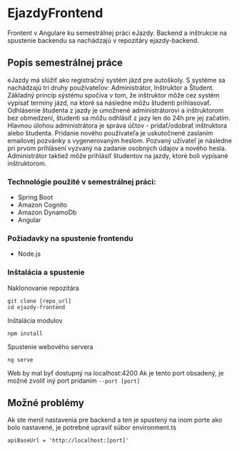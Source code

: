 # EjazdyFrontend

Frontent v Angulare ku semestrálnej práci eJazdy. Backend
a inštrukcie na spustenie backendu sa nachádzajú v repozitáry ejazdy-backend.

## Popis semestrálnej práce

eJazdy má slúžiť ako registračný systém jázd pre autoškoly. S systéme sa nachádzajú
tri druhy používateľov: Administrátor, Inštruktor a Študent. Základný princíp
sýstému spočíva v tom, že inštruktor môže cez systém vypísať termíny jázd, na ktoré
sa následne môžu študenti prihlasovať. Odhlásenie študenta z jazdy je umožnené administrátorovi
a inštruktorom bez obmedzení, študenti sa môžu odhlásiť z jazy len do 24h
pre jej začatím. Hlavnou úlohou administrátora je správa účtov - pridať/odobrať
inštruktora alebo študenta. Pridanie nového používateľa je uskutočnené zaslaním emailovej 
pozvánky s vygenerovaným heslom. Pozvaný užívateľ je následne pri prvom prihlásení vyzvaný 
na zadanie osobných údajov a nového hesla. Administrátor taktiež môže prihlásiť študentov na
jazdy, ktoré boli vypísané inštruktorom.

### Technológie použité v semestrálnej práci:
- Spring Boot
- Amazon Cognito
- Amazon DynamoDb
- Angular

### Požiadavky na spustenie frontendu
- Node.js

### Inštalácia a spustenie
Naklonovanie repozitára
```
git clone [repo_url]
cd ejazdy-frontend
```

Inštalácia modulov
```
npm install
```

Spustenie webového servera
```
ng serve
```

Web by mal byť dostupný na localhost:4200
Ak je tento port obsadený, je možné zvoliť iný port
pridaním `--port [port]`

## Možné problémy
Ak ste menil nastavenia pre backend a ten je spustený
na inom porte ako bolo nastavené, je potrebné upraviť súbor environment.ts
```
apiBaseUrl = 'http://localhost:[port]'
